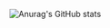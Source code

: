 ![Anurag's GitHub stats](https://github-readme-stats.vercel.app/api?username=GwonSeop&show_icons=true&theme=radical)

